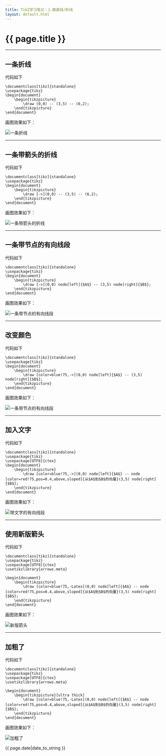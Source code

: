 ```yaml
---
title: TikZ学习笔记：1.画直线/折线
layout: default.html
---
```


# {{ page.title }}

----------------------------------
## 一条折线

代码如下

```
\documentclass[tikz]{standalone}
\usepackage{tikz}
\begin{document}
    \begin{tikzpicture}
        \draw (0,0) -- (3,5) -- (6,2);
    \end{tikzpicture}
\end{document}
```

画图效果如下：

![一条折线](https://SongNingSDUT.github.io/img/tikz/tikz-1-1.jpg "一条折线")

----------------------------------

## 一条带箭头的折线

代码如下

```
\documentclass[tikz]{standalone}
\usepackage{tikz}
\begin{document}
    \begin{tikzpicture}
        \draw [->](0,0) -- (3,5) -- (6,2);
    \end{tikzpicture}
\end{document}
```

画图效果如下：

![一条带箭头的折线](https://SongNingSDUT.github.io/img/tikz/tikz-1-2.jpg "一条带箭头的折线")

----------------------------------

## 一条带节点的有向线段

代码如下

```
\documentclass[tikz]{standalone}
\usepackage{tikz}
\begin{document}
    \begin{tikzpicture}
        \draw [->](0,0) node[left]{$A$} -- (3,5) node[right]{$B$};
    \end{tikzpicture}
\end{document}
```

画图效果如下：

![一条带节点的有向线段](https://SongNingSDUT.github.io/img/tikz/tikz-1-3.jpg "一条带节点的有向线段")

----------------------------------

## 改变颜色

代码如下

```
\documentclass[tikz]{standalone}
\usepackage{tikz}
\begin{document}
    \begin{tikzpicture}
        \draw [color=blue!75,->](0,0) node[left]{$A$} -- (3,5) node[right]{$B$};
    \end{tikzpicture}
\end{document}
```

画图效果如下：

![一条带节点的有向线段](https://SongNingSDUT.github.io/img/tikz/tikz-1-4.jpg "一条带节点的有向线段")

----------------------------------

## 加入文字

代码如下

```
\documentclass[tikz]{standalone}
\usepackage{tikz}
\usepackage[UTF8]{ctex}
\begin{document}
    \begin{tikzpicture}
        \draw [color=blue!75,->](0,0) node[left]{$A$} -- node [color=red!75,pos=0.4,above,sloped]{从$A$到$B$的向量}(3,5) node[right]{$B$};
    \end{tikzpicture}
\end{document}
```

画图效果如下：

![带文字的有向线段](https://SongNingSDUT.github.io/img/tikz/tikz-1-5.jpg "带文字的有向线段")

----------------------------------

## 使用新版箭头

代码如下

```
\documentclass[tikz]{standalone}
\usepackage{tikz}
\usepackage[UTF8]{ctex}
\usetikzlibrary{arrows.meta}

\begin{document}
    \begin{tikzpicture}
        \draw [color=blue!75,-Latex](0,0) node[left]{$A$} -- node [color=red!75,pos=0.4,above,sloped]{从$A$到$B$的向量}(3,5) node[right]{$B$};
    \end{tikzpicture}
\end{document}
```

画图效果如下：

![新版箭头](https://SongNingSDUT.github.io/img/tikz/tikz-1-6.jpg "新版箭头")

----------------------------------

## 加粗了

代码如下

```
\documentclass[tikz]{standalone}
\usepackage{tikz}
\usepackage[UTF8]{ctex}
\usetikzlibrary{arrows.meta}

\begin{document}
    \begin{tikzpicture}[ultra thick]
        \draw [color=blue!75,-Latex](0,0) node[left]{$A$} -- node [color=red!75,pos=0.4,above,sloped]{从$A$到$B$的向量}(3,5) node[right]{$B$};
    \end{tikzpicture}
\end{document}
```

画图效果如下：

![加粗了](https://SongNingSDUT.github.io/img/tikz/tikz-1-7.jpg "加粗了")


{{ page.date|date_to_string }}